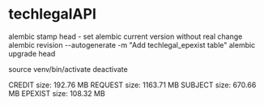 # techlegalAPI

alembic stamp head - set alembic current version without real change
alembic revision --autogenerate -m "Add techlegal_epexist table"
alembic upgrade head

source venv/bin/activate
deactivate

CREDIT size: 192.76 MB
REQUEST size: 1163.71 MB
SUBJECT size: 670.66 MB
EPEXIST size: 108.32 MB
